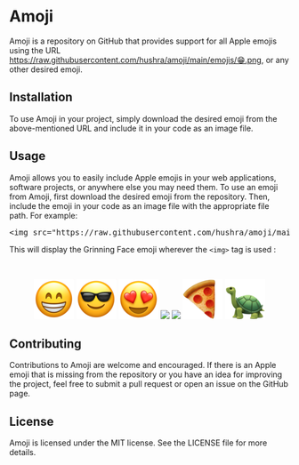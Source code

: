 <h1>Amoji</h1>
<p>Amoji is a repository on GitHub that provides support for all Apple emojis using the URL <a href="https://raw.githubusercontent.com/hushra/amoji/main/emojis/%F0%9F%98%81.png">https://raw.githubusercontent.com/hushra/amoji/main/emojis/😁.png</a>, or any other desired emoji.</p>
<h2>Installation</h2>
<p>To use Amoji in your project, simply download the desired emoji from the above-mentioned URL and include it in your code as an image file.</p>
<h2>Usage</h2>
<p>Amoji allows you to easily include Apple emojis in your web applications, software projects, or anywhere else you may need them. To use an emoji from Amoji, first download the desired emoji from the repository. Then, include the emoji in your code as an image file with the appropriate file path. For example:</p>
<pre class="code-block-wrapper"><div class="code-block-header"><span class="hljs-tag">&lt;<span class="hljs-name">img</span> <span class="hljs-attr">src</span>=<span class="hljs-string">"https://raw.githubusercontent.com/hushra/amoji/main/emojis/😁.png"</span> <span class="hljs-attr">alt</span>=<span class="hljs-string">"Grinning Face"</span>&gt;</span>
</code></pre>
<p>This will display the Grinning Face emoji wherever the <code>&lt;img&gt;</code> tag is used :</p>
<br>
<p align="center">
<img src="https://raw.githubusercontent.com/hushra/amoji/main/emojis/😁.png">
<img src="https://raw.githubusercontent.com/hushra/amoji/main/emojis/😎.png">
<img src="https://raw.githubusercontent.com/hushra/amoji/main/emojis/😍.png">
<img src="https://raw.githubusercontent.com/hushra/amoji/main/emojis/🥱.png">
<img src="https://raw.githubusercontent.com/hushra/amoji/main/emojis/🚀.png">
<img src="https://raw.githubusercontent.com/hushra/amoji/main/emojis/🍕.png">
<img src="https://raw.githubusercontent.com/hushra/amoji/main/emojis/🐢.png">
  </p>
<h2>Contributing</h2>
<p>Contributions to Amoji are welcome and encouraged. If there is an Apple emoji that is missing from the repository or you have an idea for improving the project, feel free to submit a pull request or open an issue on the GitHub page.</p>
<h2>License</h2>
<p>Amoji is licensed under the MIT license. See the LICENSE file for more details.</p>
